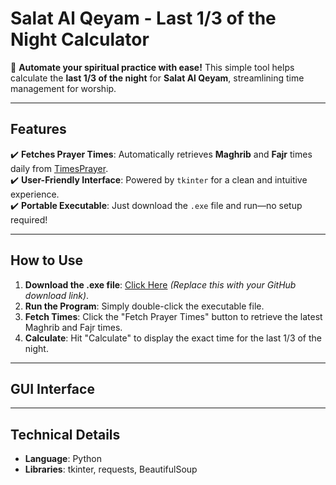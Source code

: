 # Salat Al Qeyam - Last 1/3 of the Night Calculator

🕌 **Automate your spiritual practice with ease!** This simple tool helps calculate the **last 1/3 of the night** for **Salat Al Qeyam**, streamlining time management for worship.

---

## Features

✔️ **Fetches Prayer Times**: Automatically retrieves **Maghrib** and **Fajr** times daily from [TimesPrayer](https://timesprayer.com/prayer-times-in-cairo.html).    
✔️ **User-Friendly Interface**: Powered by `tkinter` for a clean and intuitive experience.  
✔️ **Portable Executable**: Just download the `.exe` file and run—no setup required!

---

## How to Use

1. **Download the .exe file**: [Click Here](#) *(Replace this with your GitHub download link)*.
2. **Run the Program**: Simply double-click the executable file.
3. **Fetch Times**: Click the "Fetch Prayer Times" button to retrieve the latest Maghrib and Fajr times.
4. **Calculate**: Hit "Calculate" to display the exact time for the last 1/3 of the night.

---

## GUI Interface 

---

## Technical Details

- **Language**: Python
- **Libraries**: tkinter, requests, BeautifulSoup
